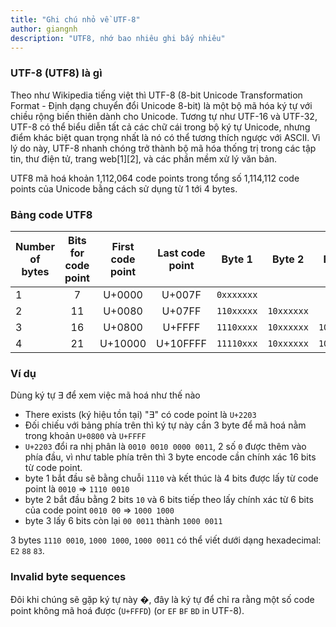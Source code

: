 ```yaml
---
title: "Ghi chú nhỏ về UTF-8"
author: giangnh
description: "UTF8, nhớ bao nhiêu ghi bấy nhiêu"
---
```


### UTF-8 (UTF8) là gì

Theo như Wikipedia tiếng việt thì UTF-8 (8-bit Unicode Transformation Format - Định dạng chuyển đổi Unicode 8-bit)
là một bộ mã hóa ký tự với chiều rộng biến thiên dành cho Unicode. Tương tự như UTF-16 và UTF-32, UTF-8 có 
thể biểu diễn tất cả các chữ cái trong bộ ký tự Unicode, nhưng điểm khác biệt quan trọng nhất là nó có thể 
tương thích ngược với ASCII. Vì lý do này, UTF-8 nhanh chóng trở thành bộ mã hóa thống trị trong các tập tin, 
thư điện tử, trang web[1][2], và các phần mềm xử lý văn bản.

UTF8 mã hoá khoản 1,112,064 code points trong tổng số 1,114,112 code points của Unicode bằng cách sử dụng
từ 1 tới 4 bytes.

### Bảng code UTF8

| Number of bytes   | Bits for code point  | First code point | Last code point | Byte 1 | Byte 2 | Byte 3 | Byte 4 |
|----------|:----------:|:-----------:|:-----------:|:-----------:|:-----------:|:-----------:|-----------:|
| 1 | 7 | U+0000 | U+007F | `0xxxxxxx`
| 2 | 11 | U+0080 | U+07FF | `110xxxxx` | `10xxxxxx` |
| 3 | 16 | U+0800 | U+FFFF | `1110xxxx` | `10xxxxxx` | `10xxxxxx` |
| 4 | 21 | U+10000| U+10FFFF | `11110xxx` | `10xxxxxx` | `10xxxxxx` | `10xxxxxx` |

### Ví dụ 
Dùng ký tự ∃ để xem việc mã hoá như thế nào

- There exists (ký hiệu tồn tại) "∃" có code point là `U+2203`
- Đối chiếu với bảng phía trên thì ký tự này cần 3 byte để mã hoá nằm trong khoản `U+0800` và `U+FFFF`
- `U+2203` đổi ra nhị phân là `0010 0010 0000 0011`, 2 số `0` được thêm vào phía đầu, vì như table phía trên
thì 3 byte encode cần chính xác 16 bits từ code point.
- byte 1 bắt đầu sẽ bằng chuỗi `1110` và kết thúc là 4 bits được lấy từ code point là `0010` => `1110 0010`
- byte 2 bắt đầu bằng 2 bits `10` và 6 bits tiếp theo lấy chính xác từ 6 bits của code point `0010 00` =>
`1000 1000`
- byte 3 lấy 6 bits còn lại `00 0011` thành `1000 0011`

3 bytes `1110 0010`, `1000 1000`, `1000 0011` có thể viết dưới dạng hexadecimal: `E2` `88` `83`.

### Invalid byte sequences

Đôi khi chúng sẽ gặp ký tự này �, đây là ký tự để chỉ ra rằng một số code point không mã hoá được
(`U+FFFD`) (or `EF` `BF` `BD` in UTF-8).
    
